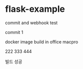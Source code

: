 # flask-example

commit and webhook test

commit 1

docker image build in office macpro

222
333
444


빌드 성공
